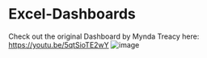 # Excel-Dashboards






















Check out the original Dashboard by Mynda Treacy here: https://youtu.be/5qtSioTE2wY 
![image](https://user-images.githubusercontent.com/43148861/161909485-cd9dd45e-ca9e-4ce0-ad1d-2aeebb2a6ae8.png)

